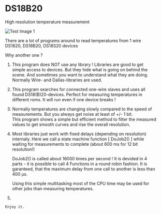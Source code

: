 # DS18B20
High resolution temperature measurement

![Test Image 1](3DTest.png)

 There are a lot of programs around to read temperatures from 1 wire DS1820, DS18B20, DS18S20 devices

 Why another one ?

 1. This program does NOT use any library !
    Libraries are good to get simple access to devices. But they hide what is going on behind the scene. And sometimes
    you want to understand what they are doing.
    Normally Wire- and Dallas-libraries are used.

 2. This program searches for connected one-wire slaves and uses all found DS18(B)20-devices.
    Perfect for measuring temperatures in different roms.
    It will run even if one device breaks !

 3. Normally temperatures are changing slowly compared to the speed of measurements.
    But you always get noise at least of +/- 1 bit.   
    This program shows a simple but efficient method to filter the measured values to get smooth curves and rise the overall resolution.

 3. Most libraries just work with fixed delays (depending on resolution) internaly.
    Here we call a state machine function [ DoJob2() ] while waiting for measurements to complete (about 600 ms for 12 bit resolution!)

    DoJob2() is called about 16000 times per second !
    It is devided in 4 parts - it is possible to call 4 Functions in a round robin fashion.
    It is garanteed, that the maximum delay from one call to another is less than 400 µs.

    Using this simple multitasking most of the CPU time may be used for other jobs than measuring temperatures.

 4. 

    Enjoy it.
